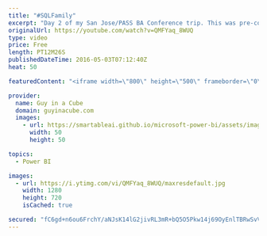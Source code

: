 ```yaml
---
title: "#SQLFamily"
excerpt: "Day 2 of my San Jose/PASS BA Conference trip. This was pre-con day. I spent most of the day helping to setup the Microsoft Booths in the exhibition hall. Met up with a friend for lunch also.  Music By: https://soundcloud.com/john-butler-trio/ocean-2012   SUBSCRIBE! https://www.youtube.com/channel/UCFp1vaKzpfvoGai0vE5VJ0w?sub_confirmation=1"
originalUrl: https://youtube.com/watch?v=QMFYaq_8WUQ
type: video
price: Free
length: PT12M26S
publishedDateTime: 2016-05-03T07:12:40Z
heat: 50

featuredContent: "<iframe width=\"800\" height=\"500\" frameborder=\"0\" src=\"https://www.youtube.com/embed/QMFYaq_8WUQ\" allow=\"accelerometer; autoplay; encrypted-media; gyroscope; picture-in-picture\" allowfullscreen></iframe>"

provider:
  name: Guy in a Cube
  domain: guyinacube.com
  images:
    - url: https://smartableai.github.io/microsoft-power-bi/assets/images/organizations/guyinacube.com-50x50.jpg
      width: 50
      height: 50

topics:
  - Power BI

images:
  - url: https://i.ytimg.com/vi/QMFYaq_8WUQ/maxresdefault.jpg
    width: 1280
    height: 720
    isCached: true

secured: "fC6gd+n6ou6FrchY/aNJsK14lG2jivRL3mR+bQ5O5Pkw14j69OyEnlTBRwSvVxscFHMaurjLFmNaGFi8tM34Ktvs4k7tuSY5Mv/ZEJ0BwxO0dF7octG7MyKbLePnH9c9UcZnPeyUWV9Pu+4q+zEgq3mYZaBK126DahM9TBoCtELNsJ+a9HvTck+ssxOrMthsovTBLXUkR0iLkJFLRvwak1O52dBPE2GRibrM6kVs4v83A7yzqb5elzzUM1M3qkwdm+AM5uSLoipv2nW35Veut69Y0J0ngMyz02MHAsqORJSlAw1pYcujwZ4KD4ZZMk/n07ZsvrMqam+oA+UIlQjYOZucEn6CSKGSxX59HWQ+NXPtWNNzVaDbA3SC1pAk2k+Xy1m2e1kOSimhFTzOLfITv3E8+aZ1h1XDzg8CvnHeeWg=;TIdZbSeRXKuO0Cm+oh+UhA=="
---
```


